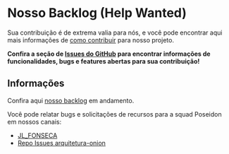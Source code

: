 # Nosso Backlog (Help Wanted)

Sua contribuição é de extrema valia para nós, e você pode encontrar aqui mais informações de [como contribuir](CONTRIBUTING.md) para nosso projeto.

**Confira a seção de [Issues do GitHub](https://github.com/jfonseca85/arquitetura-onion/issues) para encontrar informações de funcionalidades, bugs e features abertas para sua contribuição!**

## Informações
Confira aqui [nosso backlog](#) em andamento.

Você pode relatar bugs e solicitações de recursos para a squad Poseidon em nossos canais:
- [JL_FONSECA](jfonseca85)
- [Repo Issues arquitetura-onion](https://github.com/jfonseca85/arquitetura-onion/issues)
